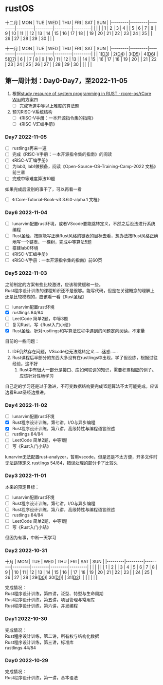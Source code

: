 # rustOS

十二月
|   MON   |   TUE   |   WED   |   THU   |   FRI   |   SAT   |   SUN   |
|---------|---------|---------|---------|---------|---------|---------|
|         |         |         |   1     |    2    |    3    |    4    |
|    5    |    6    |    7    |    8    |    9    |    10   |    11   |
|    12   |    13   |    14   |    15   |    16   |    17   |    18   |
|    19   |    20   |    21   |    22   |    23   |    24   |    25   |
|    26   |    27   |    28   |    29   |    30   |         |         |

十一月
|   MON   |   TUE   |   WED   |   THU   |   FRI   |   SAT   |   SUN   |
|---------|---------|---------|---------|---------|---------|---------|
|         | 1([D3]) |    2([D4])    |    3([D5])    |    4([D6])    |    5([D7])    |    6    |
|    7    |    8    |    9    |    10   |    11   |    12   |    13   |
|    14   |    15   |    16   |    17   |    18   |    19   |    20   |
|    21   |    22   |    23   |    24   |    25   |    26   |    27   |
|    28   |    29   |    30   |         |         |         |         |

## 第一周计划：Day0-Day7，至2022-11-05

1. 根据[study resource of system programming in RUST · rcore-os/rCore Wiki](https://github.com/rcore-os/rCore/wiki/study-resource-of-system-programming-in-RUST)的方案四
    - [ ] 完成15道中等以上难度的算法题

2. 预习RISC-V系统结构
   - [ ] 《RISC-V手册：一本开源指令集的指南》
   - [ ] 《RISC-V汇编手册》

### Day7 2022-11-05

- [ ] rustlings再来一遍
- [ ] 完成《RISC-V手册：一本开源指令集的指南》的阅读
- [ ] 《RISC-V汇编手册》
- [ ] 为lab0, lab1做预备，阅读《Open-Source-OS-Training-Camp-2022 文档》前三章
- [ ] 完成中等难度算法10题

如果完成后没别的事干了，可以再看一看

- [ ] 《rCore-Tutorial-Book-v3 3.6.0-alpha.1 文档》

### Day6 2022-11-04

- [ ] lunarvim配置rust环境，或者VScode要能跳转定义，不然之后没法进行系统编程
- [ ] Rust圣经，按照能写正确Rust风格的链表的目标去看，想办法按Rust风格正确地写一个链表、一棵树，完成中等算法5题
- [ ] 搭建lab0环境
- [ ] 《RISC-V汇编手册》
- [ ] 《RISC-V手册：一本开源指令集的指南》前60页

### Day5 2022-11-03

之前制定的方案有些比较激进，应该稍微缓和一些。  
Rust程序设计训练的课程知识还不是很够。能写代码，但是在关键概念的理解上还是比较模糊的，应该看一看《Rust圣经》

- [ ] lunarvim配置rust环境
- [x] rustlings 84/84  
- [ ] LeetCode 简单2题，中等3题
- [ ] 复习Rust，写《Rust入门小结》
- [x] Rust圣经，针对rustlings和写算法过程中遇到的问题定向阅读，不定量

目前的一些问题：

1. IDE仍然存在问题，VScode也无法跳转定义……迷惑……
2. Rust课程后半部分的东西大多没有在rustlings中出现，学了但没练，根据过往经验，这不好
   1. Rust中有很大一部分是接口、库如何联调的知识，需要积累相应的例子。应该针对性地学习

自己定的学习还是过于激进，不可变数据结构要完成15题算法不太可能完成。应该边看Rust圣经边推进。

### Day4 2022-11-02

- [ ] lunarvim配置rust环境
- [x] Rust程序设计训练，第七讲，I/O与异步编程  
- [x] Rust程序设计训练，第八讲，高级特性与编程语言综述  
- [ ] rustlings 84/84  
- [ ] LeetCode 简单2题，中等1题  
- [ ] 写《Rust入门小结》

lunarvim无法配置rust-analyzer，暂用vscode。但是还是不太方便，开多文件时无法跳转定义
rustlings 54/84，错误处理的部分卡了比较久

### Day3 2022-11-01

本来的预定目标：

- [ ] lunarvim配置rust环境
- [ ] Rust程序设计训练，第七讲，I/O与异步编程  
- [ ] Rust程序设计训练，第八讲，高级特性与编程语言综述  
- [ ] rustlings 84/84  
- [ ] LeetCode 简单2题，中等1题  
- [ ] 写《Rust入门小结》

但因为有事，中断一天学习

### Day2 2022-10-31

十月
|   MON   |   TUE   |   WED   |   THU   |   FRI   |   SAT   |   SUN   |
|---------|---------|---------|---------|---------|---------|---------|
|         |         |         |         |         |    1    |    2    |
|    3    |    4    |    5    |    6    |    7    |    8    |    9    |
|    10   |    11   |    12   |    13   |    14   |    15   |    16   |
|    17   |    18   |    19   |    20   |    21   |    22   |    23   |
|    24   |    25   |    26   |    27   |    28   | 29([D0])| 30([D1])|
| 31([D2])|         |         |         |         |         |         |

完成情况：  
Rust程序设计训练，第四讲，泛型、特型与生命周期  
Rust程序设计训练，第五讲，项目管理与常用库  
Rust程序设计训练，第六讲，并发编程  

### Day1 2022-10-30

完成情况：  
Rust程序设计训练，第二讲，所有权与结构化数据  
Rust程序设计训练，第三讲，标准库  
rustlings 44/84

### Day0 2022-10-29

完成情况：  
Rust程序设计训练，第一讲，基本语法

[D7]: #day7-2022-11-05
[D6]: #day6-2022-11-04
[D5]: #day5-2022-11-03
[D4]: #day4-2022-11-02
[D3]: #day3-2022-11-01
[D2]: #day2-2022-10-31
[D1]: #day1-2022-10-30
[D0]: #day0-2022-10-29
